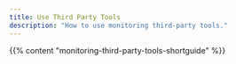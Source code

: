 ```yaml
---
title: Use Third Party Tools
description: "How to use monitoring third-party tools."
---
```


{{% content "monitoring-third-party-tools-shortguide" %}}